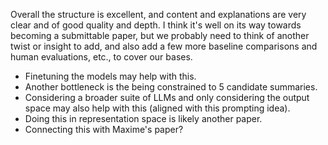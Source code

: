 Overall the structure is excellent, and content and explanations are very clear and of good quality and depth. I think it's well on its way towards becoming a submittable paper, but we probably need to think of another twist or insight to add, and also add a few more baseline comparisons and human evaluations, etc., to cover our bases.
- Finetuning the models may help with this.
- Another bottleneck is the being constrained to 5 candidate summaries.
- Considering a broader suite of LLMs and only considering the output space may also help with this (aligned with this prompting idea).
- Doing this in representation space is likely another paper.
- Connecting this with Maxime's paper?
